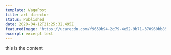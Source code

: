 ```yaml
---
template: VagaPost
title: art director
status: Published
date: 2020-04-12T21:25:32.495Z
featuredImage: 'https://ucarecdn.com/f9659b94-2c79-4e52-9b71-370960bb85bd/'
excerpt: excerpt text
---
```

this is the content
